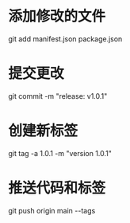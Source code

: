 # 添加修改的文件
git add manifest.json package.json

# 提交更改
git commit -m "release: v1.0.1"

# 创建新标签
git tag -a 1.0.1 -m "version 1.0.1"

# 推送代码和标签
git push origin main --tags